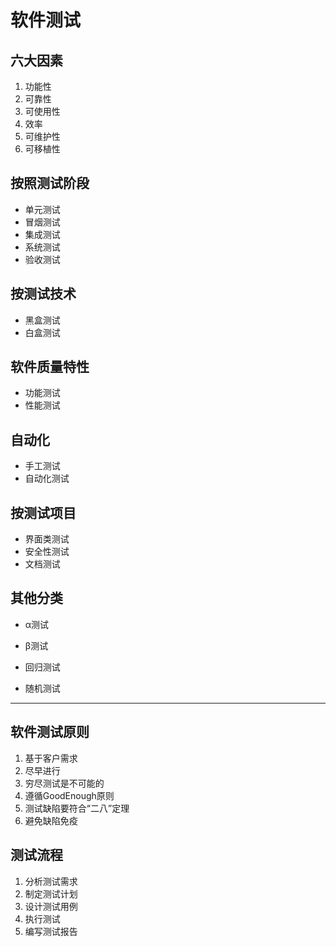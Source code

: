 # 软件测试

## 六大因素

1.   功能性 
2.   可靠性
3.   可使用性
4.   效率 
5.   可维护性
6.   可移植性

## 按照测试阶段

*   单元测试
*   冒烟测试
*   集成测试
*   系统测试
*   验收测试

## 按测试技术

*   黑盒测试
*   白盒测试

## 软件质量特性

*   功能测试
*   性能测试

## 自动化

*   手工测试
*   自动化测试

## 按测试项目

*   界面类测试
*   安全性测试
*   文档测试

## 其他分类

*   α测试
*   β测试

*   回归测试
*   随机测试

----

## 软件测试原则

1.   基于客户需求
2.   尽早进行
3.   穷尽测试是不可能的
4.   遵循GoodEnough原则
5.   测试缺陷要符合“二八”定理
6.   避免缺陷免疫

## 测试流程

1.   分析测试需求
2.   制定测试计划
3.   设计测试用例
4.   执行测试
5.   编写测试报告









